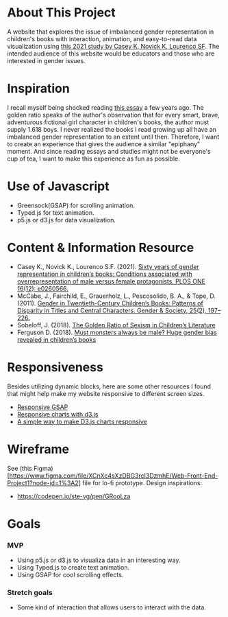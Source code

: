 # About This Project
A website that explores the issue of imbalanced gender representation in children's books with interaction, animation, 
and easy-to-read data visualization using [this 2021 study by Casey K, Novick K, Lourenco SF](https://journals.plos.org/plosone/article?id=10.1371/journal.pone.0260566#pone-0260566-g005).
The intended audience of this website would be educators and those who are interested in gender issues.

# Inspiration
I recall myself being shocked reading [this essay](https://electricliterature.com/the-golden-ratio-of-sexism-in-childrens-literature/) a few years ago.
The golden ratio speaks of the author's observation that for every smart, brave, adventurous fictional girl character in children's books, the author must supply 1.618 boys.
I never realized the books I read growing up all have an imbalanced gender representation to an extent until then.
Therefore, I want to create an experience that gives the audience a similar "epiphany" moment.
And since reading essays and studies might not be everyone's cup of tea, I want to make this experience as fun as possible.

# Use of Javascript
- Greensock(GSAP) for scrolling animation.
- Typed.js for text animation.
- p5.js or d3.js for data visualization.

# Content & Information Resource
- Casey K., Novick K., Lourenco S.F. (2021). [Sixty years of gender representation in children’s books: Conditions associated with overrepresentation of male versus female protagonists. PLOS ONE 16(12): e0260566.](https://journals.plos.org/plosone/article?id=10.1371/journal.pone.0260566#pone-0260566-g005)
- McCabe, J., Fairchild, E., Grauerholz, L., Pescosolido, B. A., & Tope, D. (2011). [Gender in Twentieth-Century Children’s Books: Patterns of Disparity in Titles and Central Characters. Gender & Society, 25(2), 197–226.](https://journals-sagepub-com.colorado.idm.oclc.org/doi/10.1177/0891243211398358)
- Sobeloff, J. (2018). [The Golden Ratio of Sexism in Children’s Literature](https://electricliterature.com/the-golden-ratio-of-sexism-in-childrens-literature/)
- Ferguson D. (2018). [Must monsters always be male? Huge gender bias revealed in children’s books](https://www.theguardian.com/books/2018/jan/21/childrens-books-sexism-monster-in-your-kids-book-is-male)

# Responsiveness
Besides utilizing dynamic blocks, here are some other resources I found that might help make my website responsive to different screen sizes.
- [Responsive GSAP](https://www.youtube.com/watch?v=mKLqoGo7M3I)
- [Responsive charts with d3.js](https://d3-graph-gallery.com/graph/custom_responsive.html)
- [A simple way to make D3.js charts responsive](https://medium.com/@louisemoxy/a-simple-way-to-make-d3-js-charts-svgs-responsive-7afb04bc2e4b)

# Wireframe
See (this Figma)[https://www.figma.com/file/XCnXc4sXzDBG3rcI3DzmhE/Web-Front-End-Project1?node-id=1%3A2] file for lo-fi prototype.
Design inspirations:
- https://codepen.io/ste-vg/pen/GRooLza

# Goals
### MVP
- Using p5.js or d3.js to visualiza data in an interesting way.
- Using Typed.js to create text animation.
- Using GSAP for cool scrolling effects.

### Stretch goals
- Some kind of interaction that allows users to interact with the data.

